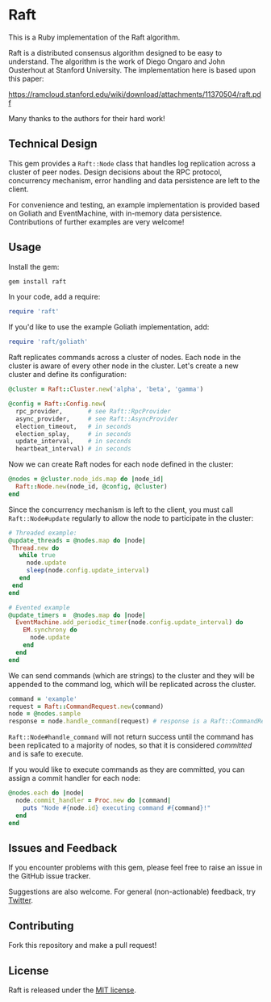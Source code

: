 # Raft

This is a Ruby implementation of the Raft algorithm.

Raft is a distributed consensus algorithm designed to be easy to understand. The algorithm is the work of Diego Ongaro
and John Ousterhout at Stanford University.  The implementation here is based upon this paper:

https://ramcloud.stanford.edu/wiki/download/attachments/11370504/raft.pdf

Many thanks to the authors for their hard work!

## Technical Design

This gem provides a `Raft::Node` class that handles log replication across a cluster of peer nodes.  Design decisions
about the RPC protocol, concurrency mechanism, error handling and data persistence are left to the client.

For convenience and testing, an example implementation is provided based on Goliath and EventMachine, with in-memory
data persistence.  Contributions of further examples are very welcome!

## Usage

Install the gem:

```bash
gem install raft
```

In your code, add a require:

```ruby
require 'raft'
```

If you'd like to use the example Goliath implementation, add:

```ruby
require 'raft/goliath'
```

Raft replicates commands across a cluster of nodes.  Each node in the cluster is aware of every other node in the
cluster.  Let's create a new cluster and define its configuration:


```ruby
@cluster = Raft::Cluster.new('alpha', 'beta', 'gamma')

@config = Raft::Config.new(
  rpc_provider,       # see Raft::RpcProvider
  async_provider,     # see Raft::AsyncProvider
  election_timeout,   # in seconds
  election_splay,     # in seconds
  update_interval,    # in seconds
  heartbeat_interval) # in seconds
```

Now we can create Raft nodes for each node defined in the cluster:

```ruby
@nodes = @cluster.node_ids.map do |node_id|
  Raft::Node.new(node_id, @config, @cluster)
end
```

Since the concurrency mechanism is left to the client, you must call `Raft::Node#update` regularly to allow the
node to participate in the cluster:

```ruby
# Threaded example:
@update_threads = @nodes.map do |node|
 Thread.new do
   while true
     node.update
     sleep(node.config.update_interval)
   end
 end
end
```
```ruby
# Evented example
@update_timers =  @nodes.map do |node|
  EventMachine.add_periodic_timer(node.config.update_interval) do
    EM.synchrony do
      node.update
    end
  end
end
```

We can send commands (which are strings) to the cluster and they will be appended to the command log, which will be
replicated across the cluster.

```ruby
command = 'example'
request = Raft::CommandRequest.new(command)
node = @nodes.sample
response = node.handle_command(request) # response is a Raft::CommandResponse
```

`Raft::Node#handle_command` will not return success until the command has been replicated to a majority of nodes,
so that it is considered *committed* and is safe to execute.

If you would like to execute commands as they are committed, you can assign a commit handler for each node:

```ruby
@nodes.each do |node|
  node.commit_handler = Proc.new do |command|
    puts "Node #{node.id} executing command #{command}!"
  end
end
```

## Issues and Feedback

If you encounter problems with this gem, please feel free to raise an issue in the GitHub issue tracker.

Suggestions are also welcome.  For general (non-actionable) feedback, try [Twitter](http://twitter.com/harwilk).

## Contributing

Fork this repository and make a pull request!

## License

Raft is released under the [MIT license](/LICENSE).


